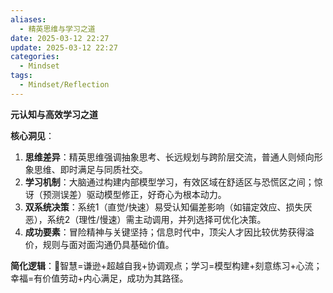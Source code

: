 ```yaml
---
aliases:
  - 精英思维与学习之道
date: 2025-03-12 22:27
update: 2025-03-12 22:27
categories:
  - Mindset
tags:
  - Mindset/Reflection
---
```

**元认知与高效学习之道**  

**核心洞见**：  
1. **思维差异**：精英思维强调抽象思考、长远规划与跨阶层交流，普通人则倾向形象思维、即时满足与同质社交。  
2. **学习机制**：大脑通过构建内部模型学习，有效区域在舒适区与恐慌区之间；惊讶（预测误差）驱动模型修正，好奇心为根本动力。  
3. **双系统决策**：系统1（直觉/快速）易受认知偏差影响（如锚定效应、损失厌恶），系统2（理性/慢速）需主动调用，并列选择可优化决策。  
4. **成功要素**：冒险精神与关键坚持；信息时代中，顶尖人才因比较优势获得溢价，规则与面对面沟通仍具基础价值。  

**简化逻辑**：🦁智慧=谦逊+超越自我+协调观点；学习=模型构建+刻意练习+心流；幸福=有价值劳动+内心满足，成功为其路径。